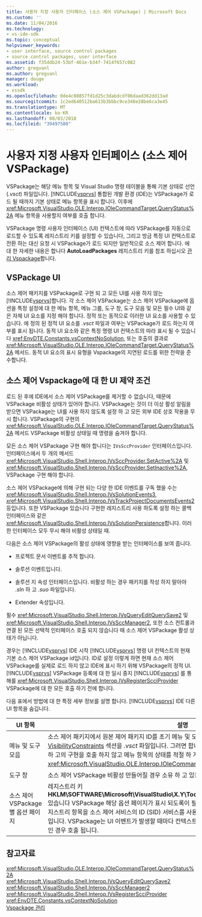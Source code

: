 ```yaml
---
title: 사용자 지정 사용자 인터페이스 (소스 제어 VSPackage) | Microsoft Docs
ms.custom: ''
ms.date: 11/04/2016
ms.technology:
- vs-ide-sdk
ms.topic: conceptual
helpviewer_keywords:
- user interface, source control packages
- source control packages, user interface
ms.assetid: f35ddb24-53bf-461e-b34f-7414f657c082
author: gregvanl
ms.author: gregvanl
manager: douge
ms.workload:
- vssdk
ms.openlocfilehash: 0de4c08857fd1d25c3dabdcdf06daad362dd13ad
ms.sourcegitcommit: 1c2ed640512ba613b3bbbc9ce348e28be6ca3e45
ms.translationtype: MT
ms.contentlocale: ko-KR
ms.lasthandoff: 08/03/2018
ms.locfileid: "39497580"
---
```

# <a name="custom-user-interface-source-control-vspackage"></a>사용자 지정 사용자 인터페이스 (소스 제어 VSPackage)
VSPackage는 해당 메뉴 항목 및 Visual Studio 명령 테이블을 통해 기본 상태로 선언 (*.vsct*) 파일입니다. [!INCLUDE[vsprvs](../../code-quality/includes/vsprvs_md.md)] 통합된 개발 환경 (IDE)는 VSPackage가 로드 될 때까지 기본 상태로 메뉴 항목을 표시 합니다. 이후에 <xref:Microsoft.VisualStudio.OLE.Interop.IOleCommandTarget.QueryStatus%2A> 메뉴 항목을 사용할지 여부를 호출 합니다.  
  
 VSPackage 명령 사용자 인터페이스 (UI) 컨텍스트에 따라 VSPackage를 자동으로 로드할 수 있도록 레지스트리 키를 설정할 수 있습니다, 그리고 방금 특정 UI 컨텍스트로 전환 하는 대신 요청 시 VSPackage가 로드 되지만 일반적으로 소스 제어 합니다. 에 대 한 자세한 내용은 합니다 **AutoLoadPackages** 레지스트리 키를 참조 하십시오 [관리 Vspackage](../../extensibility/managing-vspackages.md)합니다.  
  
## <a name="vspackage-ui"></a>VSPackage UI  
 소스 제어 패키지를 VSPackage로 구현 되 고 모든 UI를 사용 하지 않는 [!INCLUDE[vsprvs](../../code-quality/includes/vsprvs_md.md)]합니다. 각 소스 제어 VSPackage는 소스 제어 VSPackage에 옵션을 특정 설정에 대 한 메뉴 항목, 메뉴 그룹, 도구 창, 도구 모음 및 모든 필수 UI와 같은 자체 UI 요소를 지정 해야 합니다. 정적 또는 동적으로 이러한 UI 요소를 사용할 수 있습니다. 에 정의 된 정적 UI 요소를 *.vsct* 파일과 여부는 VSPackage가 로드 하는지 여부를 표시 됩니다. 동적 UI 요소와 같은 특정 명령 UI 컨텍스트의 따라 표시 될 수 있습니다 <xref:EnvDTE.Constants.vsContextNoSolution>, 또는 호출의 결과로 <xref:Microsoft.VisualStudio.OLE.Interop.IOleCommandTarget.QueryStatus%2A> 메서드. 동적 UI 요소의 표시 유형을 Vspackage의 지연된 로드를 위한 전략을 준수합니다.  
  
## <a name="ui-constraints-on-source-control-vspackages"></a>소스 제어 Vspackage에 대 한 UI 제약 조건  
 로드 된 후에 IDE에서 소스 제어 VSPackage를 제거할 수 없습니다, 때문에 VSPackage 비활성 상태가 있어야 합니다. VSPackage는 것이 더 이상 활성 알림을 받으면 VSPackage는 UI를 사용 하지 않도록 설정 하 고 모든 외부 IDE 상호 작용을 무시 합니다. VSPackage의 구현의 <xref:Microsoft.VisualStudio.OLE.Interop.IOleCommandTarget.QueryStatus%2A> 메서드 VSPackage 비활성 상태일 때 명령을 숨겨야 합니다.  
  
 모든 소스 제어 VSPackage 구현 해야 합니다는 `IVsSccProvider` 인터페이스입니다. 인터페이스에서 두 개의 메서드 <xref:Microsoft.VisualStudio.Shell.Interop.IVsSccProvider.SetActive%2A> 및 <xref:Microsoft.VisualStudio.Shell.Interop.IVsSccProvider.SetInactive%2A>, VSPackage 구현 해야 합니다.  
  
 소스 제어 VSPackage에 의해 구현 되는 다양 한 IDE 이벤트를 구독 했을 수는 <xref:Microsoft.VisualStudio.Shell.Interop.IVsSolutionEvents3>, <xref:Microsoft.VisualStudio.Shell.Interop.IVsTrackProjectDocumentsEvents2>등입니다. 또한 VSPackage 있습니다 구현한 레지스트리 사용 하도록 설정 하는 콜백 인터페이스와 같은 <xref:Microsoft.VisualStudio.Shell.Interop.IVsSolutionPersistence>합니다. 이러한 인터페이스 모두 무시 해야 비활성 상태일 때.  
  
 다음은 소스 제어 VSPackage의 활성 상태에 영향을 받는 인터페이스를 보여 줍니다.  
  
-   프로젝트 문서 이벤트를 추적 합니다.  
  
-   솔루션 이벤트입니다.  
  
-   솔루션 지 속성 인터페이스입니다. 비활성 하는 경우 패키지를 작성 하지 말아야 *.sln* 하 고 *.suo* 파일입니다.  
  
-   Extender 속성입니다.  
  
 필수 <xref:Microsoft.VisualStudio.Shell.Interop.IVsQueryEditQuerySave2> 및 <xref:Microsoft.VisualStudio.Shell.Interop.IVsSccManager2>, 또한 소스 컨트롤과 연결 된 모든 선택적 인터페이스 호출 되지 않습니다 때 소스 제어 VSPackage 활성 상태가 아닙니다.  
  
 경우는 [!INCLUDE[vsprvs](../../code-quality/includes/vsprvs_md.md)] IDE 시작 [!INCLUDE[vsprvs](../../code-quality/includes/vsprvs_md.md)] 명령 UI 컨텍스트의 현재 기본 소스 제어 VSPackage id입니다. ID로 설정 이렇게 하면 현재 소스 제어 VSPackage를 실제로 로드 하지 않고 IDE에 표시 하기 위해 VSPackage의 정적 UI. [!INCLUDE[vsprvs](../../code-quality/includes/vsprvs_md.md)] VSPackage 등록에 대 한 일시 중지 [!INCLUDE[vsprvs](../../code-quality/includes/vsprvs_md.md)] 를 통해를 <xref:Microsoft.VisualStudio.Shell.Interop.IVsRegisterScciProvider> VSPackage에 대 한 모든 호출 하기 전에 합니다.  
  
 다음 표에서 방법에 대 한 특정 세부 정보를 설명 합니다. [!INCLUDE[vsprvs](../../code-quality/includes/vsprvs_md.md)] IDE 다른 UI 항목을 숨깁니다.  
  
|UI 항목|설명|  
|-------------|-----------------|  
|메뉴 및 도구 모음|소스 제어 패키지에서 원본 제어 패키지 ID를 초기 메뉴 및 도구 모음 표시 상태를 설정 해야 합니다는 [VisibilityConstraints](../../extensibility/visibilityconstraints-element.md) 섹션을 *.vsct* 파일입니다. 그러면 합니다 [!INCLUDE[vsprvs](../../code-quality/includes/vsprvs_md.md)] VSPackage를 로드 하 고의 구현을 호출 하지 않고 메뉴 항목의 상태를 적절 하 게 설정 하는 IDE를 <xref:Microsoft.VisualStudio.OLE.Interop.IOleCommandTarget.QueryStatus%2A> 메서드.|  
|도구 창|소스 제어 VSPackage 비활성 만들어질 경우 소유 하 고 있는 모든 도구 창을 숨깁니다.|  
|소스 제어 VSPackage 별 옵션 페이지|레지스트리 키 **HKLM\SOFTWARE\Microsoft\VisualStudio\X.Y\ToolsOptionsPages\VisibilityCmdUIContexts** 있습니다 VSPackage 해당 옵션 페이지가 표시 되도록이 필요로 하는 컨텍스트를 설정 합니다. 이 키에서 레지스트리 항목을 소스 제어 서비스의 ID (SID) 서비스를 사용 하 여 1의 DWORD 값을 할당 하 여 만들 수 것입니다. VSPackage는 UI 이벤트가 발생할 때마다 컨텍스트에서 소스 제어 VSPackage 등록 된 활성 상태인 경우 호출 됩니다.|  
  
## <a name="see-also"></a>참고자료  
 <xref:Microsoft.VisualStudio.OLE.Interop.IOleCommandTarget.QueryStatus%2A>   
 <xref:Microsoft.VisualStudio.Shell.Interop.IVsQueryEditQuerySave2>   
 <xref:Microsoft.VisualStudio.Shell.Interop.IVsSccManager2>   
 <xref:Microsoft.VisualStudio.Shell.Interop.IVsRegisterScciProvider>   
 <xref:EnvDTE.Constants.vsContextNoSolution>   
 [Vspackage 관리](../../extensibility/managing-vspackages.md)